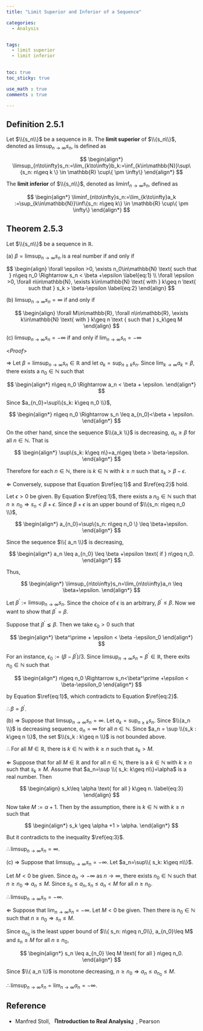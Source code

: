 ```yaml
---
title: "Limit Superior and Inferior of a Sequence"

categories:
  - Analysis


tags:
  - limit superior
  - limit inferior
 

toc: true
toc_sticky: true

use_math : true
comments : true

---
```

## Definition 2.5.1
Let $\\{s_n\\}$ be a sequence in $\mathbb{R}$. The **limit superior** of $\\{s_n\\}$, denoted as $\limsup_{n\to\infty}s_n$,  is defined as

$$
\begin{align*}
\limsup_{n\to\infty}s_n:=\lim_{k\to\infty}b_k:=\inf_{k\in\mathbb{N}}\sup\{s_n: n\geq k \} \in \mathbb{R} \cup\{ \pm \infty\}
\end{align*}
$$

The **limit inferior** of $\\{s_n\\}$, denoted as $\liminf_{n\to\infty}s_n$, defined as 

$$
\begin{align*}
\liminf_{n\to\infty}s_n:=\lim_{k\to\infty}a_k :=\sup_{k\in\mathbb{N}}\inf\{s_n: n\geq k\} \in \mathbb{R} \cup\{ \pm \infty\}
\end{align*}
$$

## Theorem 2.5.3 
Let $\\{s_n\\}$  be a sequence in $\mathbb{R}$.

(a) $\beta=\limsup_{n\to\infty}s_n$  is a real number if and only if

$$
\begin{align}
\forall \epsilon >0, \exists n_0\in\mathbb{N} \text{ such that } n\geq n_0 \Rightarrow s_n < \beta +\epsilon \label{eq:1} \\
\forall \epsilon >0, \forall n\in\mathbb{N}, \exists k\in\mathbb{N} \text{ with } k\geq n \text{ such that } s_k > \beta-\epsilon \label{eq:2}
\end{align}
$$

(b) $\limsup_{n\to\infty}s_n=\infty$ if and only if 

$$
\begin{align}
\forall M\in\mathbb{R}, \forall n\in\mathbb{R}, \exists k\in\mathbb{N} \text{ with } k\geq n \text { such that } s_k\geq M
\end{align}
$$

(c) $\limsup_{n\to\infty}s_n = -\infty$ if and only if $\lim_{n\to\infty}s_n =-\infty$


<*Proof*>

$\Rightarrow$ Let $\beta= \limsup_{n\to\infty}s_n \in \mathbb{R}$ and let $a_k = \sup_{n\geq k} s_n$. Since $\lim_{k\to\infty}a_k=\beta$, there exists a $n_0\in\mathbb{N}$ such that

$$
\begin{align*}
n\geq n_0 \Rightarrow a_n < \beta + \epsilon.
\end{align*}
$$

Since $a_{n_0}=\sup\\{s_k: k\geq n_0 \\}$, 

$$
\begin{align*}
n\geq n_0 \Rightarrow s_n \leq a_{n_0}<\beta + \epsilon.
\end{align*}
$$

On the other hand, since the sequence $\\{a_k \\}$ is decreasing, $a_n \geq \beta$ for all $n\in\mathbb{N}$. That is 


$$
\begin{align*}
\sup\{s_k: k\geq n\}=a_n\geq \beta > \beta-\epsilon.
\end{align*}
$$

Therefore for each $n\in\mathbb{N}$, there is $k\in\mathbb{N}$ with $k\geq n$ such that $s_k > \beta-\epsilon$.

$\Leftarrow$ Conversely, suppose that Equation $\ref{eq:1}$ and $\ref{eq:2}$ hold.

Let $\epsilon >0$ be given. By Equation $\ref{eq:1}$, there exists a $n_0\in\mathbb{N}$ such that $n\geq n_0 \Rightarrow s_n < \beta + \epsilon$. Since $\beta+\epsilon$ is an upper bound of $\\{s_n: n\geq n_0 \\}$,  

$$
\begin{align*}
a_{n_0}=\sup\{s_n: n\geq n_0 \} \leq \beta+\epsilon.
\end{align*}
$$

Since the sequence $\\{ a_n \\}$ is decreasing, 

$$
\begin{align*}
a_n \leq a_{n_0} \leq \beta +\epsilon \text{ if } n\geq n_0.
\end{align*}
$$

Thus,

$$
\begin{align*}
\limsup_{n\to\infty}s_n=\lim_{n\to\infty}a_n \leq \beta+\epsilon.
\end{align*}
$$

Let $\beta^\prime := \limsup_{n\to\infty}s_n$. Since the choice of $\epsilon$ is an arbitrary, $\beta^\prime \leq \beta$. Now we want to show that $\beta^\prime = \beta$.

Suppose that $\beta^\prime \lneq \beta$. Then we take $\epsilon_0 > 0$ such that 

$$
\begin{align*}
\beta^\prime + \epsilon < \beta -\epsilon_0
\end{align*}
$$

For an instance, $\epsilon_0 := (\beta-\beta^\prime) / 3$. Since $\limsup_{n\to\infty}s_n=\beta^\prime\in\mathbb{R}$, there exits $n_0\in\mathbb{N}$ such that

$$
\begin{align*}
n\geq n_0 \Rightarrow s_n<\beta^\prime +\epsilon < \beta-\epsilon_0
\end{align*}
$$

by Equation $\ref{eq:1}$, which contradicts to Equation $\ref{eq:2}$.

$\therefore \beta=\beta^\prime$.



(b) $\Rightarrow$ Suppose that $\limsup_{n\to\infty}s_n = \infty$. Let $a_k = \sup_{n\geq k}s_n$. Since $\\{a_n \\}$ is decreasing sequence, $a_n=\infty$ for all $n\in\mathbb{N}$. Since $a_n = \sup \\{s_k : k\geq n \\}$, the set $\\{s_k : k\geq n \\}$ is not bounded above. 

$\therefore$ For all $M\in\mathbb{R},$ there is $k\in\mathbb{N}$ with $k\geq n$ such that $s_k > M$.

$\Leftarrow$ Suppose that for all $M\in\mathbb{R}$ and for all $n\in\mathbb{N}$, there is a $k\in\mathbb{N}$ with $k\geq n$ such that $s_k \geq M$. Assume that $a_n=\sup \\{ s_k: k\geq n\\}=\alpha$ is a real number. Then 

$$
\begin{align}
s_k\leq \alpha \text{ for all } k\geq n.
\label{eq:3}
\end{align}
$$

Now take $M:=\alpha+1$. Then by the assumption, there is $k\in\mathbb{N}$ with $k\geq n$ such that 

$$
\begin{align*}
s_k \geq \alpha +1 > \alpha.
\end{align*}
$$

But it  contradicts to the inequality $\ref{eq:3}$.

$\therefore \limsup_{n\to\infty}s_n=\infty$.

(c) $\Rightarrow$ Suppose that $\limsup_{n\to\infty}s_n = -\infty$. Let $a_n=\sup\\{ s_k: k\geq n\\}$. 

Let $M<0$ be given. Since $a_n\to -\infty$ as $n\to\infty$, there exists $n_0\in\mathbb{N}$ such that  $n\geq n_0 \Rightarrow a_n \leq M.$ Since $s_n\leq a_n, s_n \leq a_n <M$ for all $n\geq n_0$.

$\therefore \limsup_{n\to\infty}s_n = -\infty$.

$\Leftarrow$ Suppose that $\lim_{n\to\infty}s_n = -\infty$. Let $M<0$ be given. Then there is $n_0\in\mathbb{N}$ such that $n\geq n_0\Rightarrow s_n \leq M$.

Since $a_{n_0}$ is the least upper bound of $\\{ s_n: n\geq n_0\\}, a_{n_0}\leq M$ and $s_n \leq M$ for all $n\geq n_0$,

$$
\begin{align*}
s_n \leq a_{n_0} \leq M \text{ for all } n\geq n_0.
\end{align*}
$$

Since $\\{ a_n \\}$ is monotone decreasing, $n\geq n_0 \Rightarrow a_n \leq a_{n_0}\leq M$.

$\therefore \limsup_{n\to\infty}s_n = \lim_{n\to\infty}a_n = -\infty$.

$$\tag*{$\square$}$$
## Reference
- Manfred Stoll,  **『**Introduction to Real Analysis**』**, Pearson
